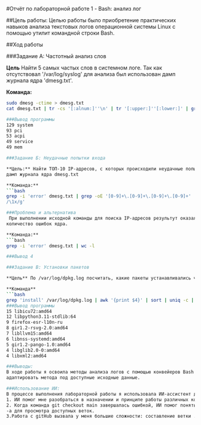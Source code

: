 #Отчёт по лабораторной работе 1 - Bash: анализ лог

##Цель работы:
Целью работы было приобретение практических навыков анализа текстовых логов операционной системы Linux с помощью утилит командной строки Bash.

##Ход работы

###Задание А: Частотный анализ слов

**Цель** Найти 5 самых частых слов в системном логе. Так как отсутствовал '/var/log/syslog' для анализа был использован дамп журнала ядра 'dmesg.txt'.

**Команда:**
```bash
sudo dmesg -ctime > dmesg.txt
cat dmesg.txt | tr -cs '[:alnum:]''\n' | tr '[:upper:]''[:lower:]' | grep -v -E '^[0-9]+$' | sort | uniq -c | sort | sort -nr | head -n 5

###Вывод программы
129 system
93 pci
53 acpi
49 service
49 mem

###Задание Б: Неудачные попытки входа

**Цель:** Найти ТОП-10 IP-адресов, с которых происходили неудачные попытки входа. В связи с отсутствием файла /var/log/auth.log для анализа был использован 
дамп журнала ядра dmesg.txt

**Команда:**
```bash
grep -i 'error' dmesg.txt | grep -oE '[0-9]+\.[0-9]+\.[0-9]+\.[0-9]+' | sort | uniq -c | sort -nr | head -n 10| sed -E 's/([0-9]+\.[0-9]+\.[0-9]+\.)[0-9]+
/\1x/g'

###Проблема и альтернатива
 При выполнении исходной команды для поиска IP-адресов результут оказался пустым. Я приняла решение проанализировать общее 
количество ошибок ядра.

**Команда:**
```bash
grep -i 'error' dmesg.txt | wc -l

###Вывод 4

###Задание В: Установки пакетов

**Цель** По /var/log/dpkg.log посчитать, какие пакеты устанавливались чаще всего 

**Команда**
```bash
grep 'install' /var/log/dpkg.log | awk '{print $4}' | sort | uniq -c | sort -nr | head -n 10
###Вывод программы
15 libicu72:amd64
12 libpython3.11-stdlib:64
9 firefox-esr-l10n-ru
8 gir1.2-rsvg-2.0:amd64
7 libllvm15:amd64
6 libnss-systemd:amd64
5 gir1.2-pango-1.0:amd64
4 libglib2.0-0:amd64
4 libxml2:amd64

###Выводы:
В ходе работы я освоила методы анализа логов с помощью конвейеров Bash. Научилась фильтровать, сортировать и анализировать текстовые данные, а также 
адаптировать метода под доступные исходные данные.

###Использование ИИ:
В процессе выполнения лабораторной работы я использовала ИИ-ассистент для решения следующих задач:
1. ИИ помог мне разобраться в назначении и принципе работы различных команд.
2. Когда команда git checkout main завершалась ошибкой, ИИ помог понять , что проблема в отсутствии ветки с таким именем и предложил использовать git branch 
-a для просмотра доступных веток.
3.Работа с gitHub вызвала у меня большие сложности: составление ветки . Благодаря ИИ, у меня получилось сдать работу.
 

